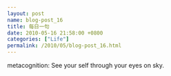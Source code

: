```yaml
---  
layout: post  
name: blog-post_16  
title: 每日一句  
date: 2010-05-16 21:58:00 +0800  
categories: ["Life"]  
permalink: /2010/05/blog-post_16.html  
---  
```

metacognition: See your self through your eyes on sky.
